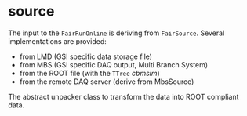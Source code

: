 source
========

The input to the `FairRunOnline` is deriving from `FairSource`.
Several implementations are provided:
* from LMD (GSI specific data storage file)
* from MBS (GSI specific DAQ output, Multi Branch System)
* from the ROOT file (with the `TTree` *cbmsim*)
* from the remote DAQ server (derive from MbsSource)

The abstract unpacker class to transform the data into ROOT compliant data.